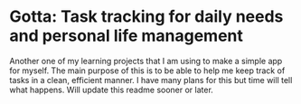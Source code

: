 # Gotta: Task tracking for daily needs and personal life management

Another one of my learning projects that I am using to make a simple app for myself.
The main purpose of this is to be able to help me keep track of tasks in a clean, efficient manner.
I have many plans for this but time will tell what happens. Will update this readme sooner or later.
